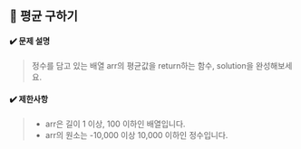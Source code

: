 ## :blue_book: 평균 구하기

#### :heavy_check_mark: 문제 설명 
> 정수를 담고 있는 배열 arr의 평균값을 return하는 함수, solution을 완성해보세요.

#### :heavy_check_mark: 제한사항
> * arr은 길이 1 이상, 100 이하인 배열입니다.
> * arr의 원소는 -10,000 이상 10,000 이하인 정수입니다.
